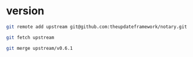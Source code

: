 # version

```bash
git remote add upstream git@github.com:theupdateframework/notary.git

git fetch upstream

git merge upstream/v0.6.1
```

